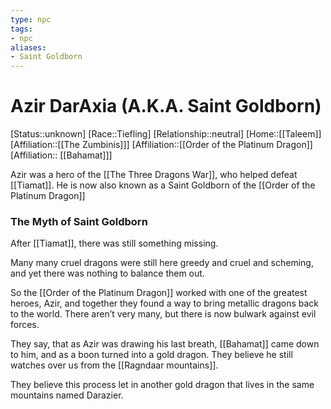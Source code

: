 ```yaml
---
type: npc
tags: 
- npc
aliases:
- Saint Goldborn
---
```


# Azir DarAxia (A.K.A. Saint Goldborn)
[Status::unknown]
[Race::Tiefling]
[Relationship::neutral]
[Home::[[Taleem]]
[Affiliation::[[The Zumbinis]]]
[Affiliation::[[Order of the Platinum Dragon]]
[Affiliation:: [[Bahamat]]]

Azir was a hero of the [[The Three Dragons War]], who helped defeat [[Tiamat]]. He is now also known as a Saint Goldborn of the [[Order of the Platinum Dragon]]

### The Myth of Saint Goldborn
After [[Tiamat]], there was still something missing. 

Many many cruel dragons were still here greedy and cruel and scheming, and yet there was nothing to balance them out. 

So the [[Order of the Platinum Dragon]] worked with one of the greatest heroes, Azir, and together they found a way to bring metallic dragons back to the world. There aren’t very many, but there is now bulwark against evil forces. 

They say, that as Azir was drawing his last breath, [[Bahamat]] came down to him, and as a boon turned into a gold dragon. They believe he still watches over us from the [[Ragndaar mountains]]. 

They believe this process let in another gold dragon that lives in the same mountains named Darazier.